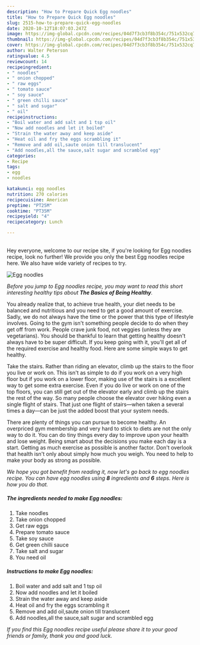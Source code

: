 ```yaml
---
description: "How to Prepare Quick Egg noodles"
title: "How to Prepare Quick Egg noodles"
slug: 2515-how-to-prepare-quick-egg-noodles
date: 2020-10-12T18:07:03.247Z
image: https://img-global.cpcdn.com/recipes/04d7f3cb3f8b354c/751x532cq70/egg-noodles-recipe-main-photo.jpg
thumbnail: https://img-global.cpcdn.com/recipes/04d7f3cb3f8b354c/751x532cq70/egg-noodles-recipe-main-photo.jpg
cover: https://img-global.cpcdn.com/recipes/04d7f3cb3f8b354c/751x532cq70/egg-noodles-recipe-main-photo.jpg
author: Walter Peterson
ratingvalue: 4.5
reviewcount: 14
recipeingredient:
- " noodles"
- " onion chopped"
- " raw eggs"
- " tomato sauce"
- " soy sauce"
- " green chilli sauce"
- " salt and sugar"
- " oil"
recipeinstructions:
- "Boil water and add salt and 1 tsp oil"
- "Now add noodles and let it boiled"
- "Strain the water away and keep aside"
- "Heat oil and fry the eggs scrambling it"
- "Remove and add oil,saute onion till translucent"
- "Add noodles,all the sauce,salt sugar and scrambled egg"
categories:
- Recipe
tags:
- egg
- noodles

katakunci: egg noodles 
nutrition: 270 calories
recipecuisine: American
preptime: "PT25M"
cooktime: "PT35M"
recipeyield: "4"
recipecategory: Lunch

---
```

<br>
Hey everyone, welcome to our recipe site, if you're looking for Egg noodles recipe, look no further! We provide you only the best Egg noodles recipe here. We also have wide variety of recipes to try.
<br>


![Egg noodles](https://img-global.cpcdn.com/recipes/04d7f3cb3f8b354c/751x532cq70/egg-noodles-recipe-main-photo.jpg)

<i>Before you jump to Egg noodles recipe, you may want to read this short interesting healthy tips about <strong>The Basics of Being Healthy</strong>.</i>

You already realize that, to achieve true health, your diet needs to be balanced and nutritious and you need to get a good amount of exercise. Sadly, we do not always have the time or the power that this type of lifestyle involves. Going to the gym isn't something people decide to do when they get off from work. People crave junk food, not veggies (unless they are vegetarians). You should be thankful to learn that getting healthy doesn't always have to be super difficult. If you keep going with it, you'll get all of the required exercise and healthy food. Here are some simple ways to get healthy.

Take the stairs. Rather than riding an elevator, climb up the stairs to the floor you live or work on. This isn't as simple to do if you work on a very high floor but if you work on a lower floor, making use of the stairs is a excellent way to get some extra exercise. Even if you do live or work on one of the top floors, you can still get out of the elevator early and climb up the stairs the rest of the way. So many people choose the elevator over hiking even a single flight of stairs. That just one flight of stairs—when taken a several times a day—can be just the added boost that your system needs. 

There are plenty of things you can pursue to become healthy. An overpriced gym membership and very hard to stick to diets are not the only way to do it. You can do tiny things every day to improve upon your health and lose weight. Being smart about the decisions you make each day is a start. Getting as much exercise as possible is another factor. Don't overlook that health isn't only about simply how much you weigh. You need to help to make your body as strong as possible. 


<i>We hope you got benefit from reading it, now let's go back to egg noodles recipe. You can have egg noodles using <strong>8</strong> ingredients and <strong>6</strong> steps. Here is how you do that.
</i>

##### The ingredients needed to make Egg noodles:

1. Take  noodles
1. Take  onion chopped
1. Get  raw eggs
1. Prepare  tomato sauce
1. Take  soy sauce
1. Get  green chilli sauce
1. Take  salt and sugar
1. You need  oil


##### Instructions to make Egg noodles:

1. Boil water and add salt and 1 tsp oil
1. Now add noodles and let it boiled
1. Strain the water away and keep aside
1. Heat oil and fry the eggs scrambling it
1. Remove and add oil,saute onion till translucent
1. Add noodles,all the sauce,salt sugar and scrambled egg


<i>If you find this Egg noodles recipe useful please share it to your good friends or family, thank you and good luck.</i>
